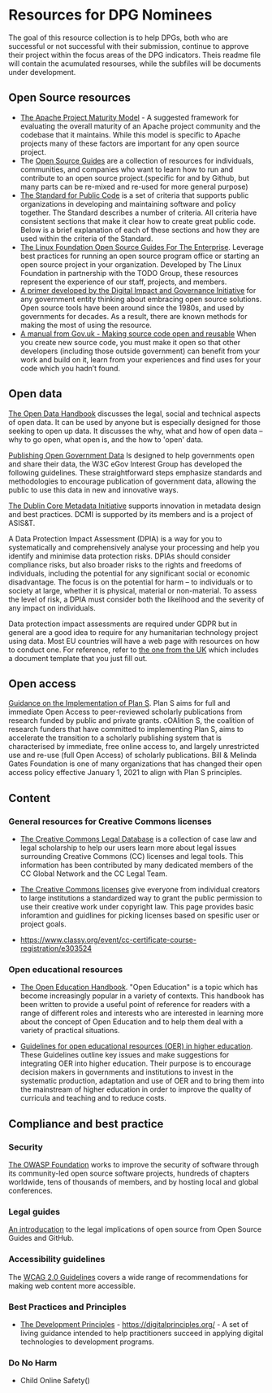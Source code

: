 # Resources for DPG Nominees

The goal of this resource collection is to help DPGs, both who are successful or not successful with their submission, continue to approve their project within the focus areas of the DPG indicators. Theis readme file will contain the acumulated resourses, while the subfiles will be documents under development. 


## Open Source resources

- [The Apache Project Maturity Model](https://community.apache.org/apache-way/apache-project-maturity-model.html) - A suggested framework for evaluating the overall maturity of an Apache project community and the codebase that it maintains. While this model is specific to Apache projects many of these factors are important for any open source project.
- The [Open Source Guides](https://opensource.guide/) are a collection of resources for individuals, communities, and companies who want to learn how to run and contribute to an open source project.(specific for and by Github, but many parts can be re-mixed and re-used for more general purpose)
- [The Standard for Public Code](https://github.com/publiccodenet/standard/blob/develop/introduction.md) is a set of criteria that supports public organizations in developing and maintaining software and policy together. The Standard describes a number of criteria. All criteria have consistent sections that make it clear how to create great public code. Below is a brief explanation of each of these sections and how they are used within the criteria of the Standard.
- [The Linux Foundation Open Source Guides For The Enterprise](https://www.linuxfoundation.org/resources/open-source-guides/). Leverage best practices for running an open source program office or starting an open source project in your organization. Developed by The Linux Foundation in partnership with the TODO Group, these resources represent the experience of our staff, projects, and members.
- [A primer developed by the Digital Impact and Governance Initiative](https://www.newamerica.org/digital-impact-governance-initiative/reports/building-and-reusing-open-source-tools-government/) for any government entity thinking about embracing open source solutions. Open source tools have been around since the 1980s, and used by governments for decades. As a result, there are known methods for making the most of using the resource.
- [A manual from Gov.uk - Making source code open and reusable](https://www.gov.uk/service-manual/technology/making-source-code-open-and-reusable) When you create new source code, you must make it open so that other developers (including those outside government) can benefit from your work and build on it, learn from your experiences and find uses for your code which you hadn’t found.

## Open data 

[The Open Data Handbook](http://opendatahandbook.org/guide/en/) discusses the legal, social and technical aspects of open data. It can be used by anyone but is especially designed for those seeking to open up data. It discusses the why, what and how of open data – why to go open, what open is, and the how to &#39;open&#39; data.

[Publishing Open Government Data](https://www.w3.org/TR/gov-data/) Is designed to help governments open and share their data, the W3C eGov Interest Group has developed the following guidelines. These straightforward steps emphasize standards and methodologies to encourage publication of government data, allowing the public to use this data in new and innovative ways.

[The Dublin Core Metadata Initiative](https://dublincore.org/) supports innovation in metadata design and best practices. DCMI is supported by its members and is a project of ASIS&T.


A Data Protection Impact Assessment (DPIA) is a way for you to systematically and comprehensively analyse your processing and help you identify and minimise data protection risks. DPIAs should consider compliance risks, but also broader risks to the rights and freedoms of individuals, including the potential for any significant social or economic disadvantage. The focus is on the potential for harm – to individuals or to society at large, whether it is physical, material or non-material. To assess the level of risk, a DPIA must consider both the likelihood and the severity of any impact on individuals.

Data protection impact assessments are required under GDPR but in general are a good idea to require for any humanitarian technology project using data. Most EU countries will have a web page with resources on how to conduct one. For reference, refer to [the one from the UK](https://ico.org.uk/for-organisations/guide-to-data-protection/guide-to-the-general-data-protection-regulation-gdpr/accountability-and-governance/data-protection-impact-assessments/) which includes a document template that you just fill out.

## Open access
[Guidance on the Implementation of Plan S](https://www.coalition-s.org/guidance-on-the-implementation-of-plan-s/). Plan S aims for full and immediate Open Access to peer-reviewed scholarly publications from research funded by public and private grants. cOAlition S, the coalition of research funders that have committed to implementing Plan S, aims to accelerate the transition to a scholarly publishing system that is characterised by immediate, free online access to, and largely unrestricted use and re-use (full Open Access) of scholarly publications. Bill & Melinda Gates Foundation is one of many organizations that has changed their open access policy effective January 1, 2021 to align with Plan S principles.

## Content

### 



### General resources for Creative Commons licenses
- [The Creative Commons Legal Database](https://creativecommons.org/2020/12/03/explore-the-new-cc-legal-database-site/) is a collection of case law and legal scholarship to help our users learn more about legal issues surrounding Creative Commons (CC) licenses and legal tools. This information has been contributed by many dedicated members of the CC Global Network and the CC Legal Team. 

- [The Creative Commons licenses](https://creativecommons.org/about/cclicenses/) give everyone from individual creators to large institutions a standardized way to grant the public permission to use their creative work under copyright law. This page provides basic inforamtion and guidlines for picking licenses based on spesific user or project goals. 

- https://www.classy.org/event/cc-certificate-course-registration/e303524

### Open educational resources

- [The Open Education Handbook](https://en.wikibooks.org/wiki/Open_Education_Handbook). &quot;Open Education&quot; is a topic which has become increasingly popular in a variety of contexts. This handbook has been written to provide a useful point of reference for readers with a range of different roles and interests who are interested in learning more about the concept of Open Education and to help them deal with a variety of practical situations.

- [Guidelines for open educational resources (OER) in higher education](http://www.unesco.org/new/en/communication-and-information/resources/publications-and-communication-materials/publications/full-list/guidelines-for-open-educational-resources-oer-in-higher-education/). These Guidelines outline key issues and make suggestions for integrating OER into higher education. Their purpose is to encourage decision makers in governments and institutions to invest in the systematic production, adaptation and use of OER and to bring them into the mainstream of higher education in order to improve the quality of curricula and teaching and to reduce costs.

## Compliance and best practice 

### Security
[The OWASP Foundation](https://owasp.org/) works to improve the security of software through its community-led open source software projects, hundreds of chapters worldwide, tens of thousands of members, and by hosting local and global conferences.

### Legal guides
[An introducation](https://opensource.guide/legal/) to the legal implications of open source from Open Source Guides and GitHub. 


### Accessibility guidelines

The [WCAG 2.0 Guidelines](https://www.w3.org/WAI/standards-guidelines/wcag/) covers a wide range of recommendations for making web content more accessible. 


### Best Practices and Principles

- [The Development Principles](https://digitalprinciples.org/) - https://digitalprinciples.org/ - A set of living guidance intended to help practitioners succeed in applying digital technologies to development programs.

### Do No Harm
- Child Online Safety()



